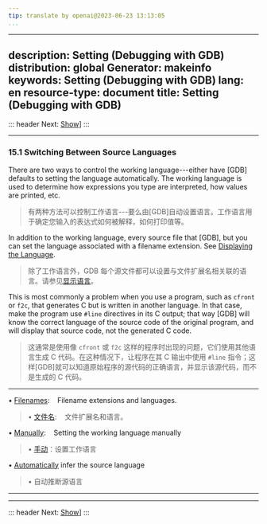 ```yaml
---
tip: translate by openai@2023-06-23 13:13:05
...
```

---
description: Setting (Debugging with GDB)
distribution: global
Generator: makeinfo
keywords: Setting (Debugging with GDB)
lang: en
resource-type: document
title: Setting (Debugging with GDB)
-----------------------------------

::: header
Next: [Show](Show.html#Show)]
:::

---

### 15.1 Switching Between Source Languages

There are two ways to control the working language---either have [GDB] defaults to setting the language automatically. The working language is used to determine how expressions you type are interpreted, how values are printed, etc.

> 有两种方法可以控制工作语言---要么由[GDB]自动设置语言。工作语言用于确定您输入的表达式如何被解释，如何打印值等。

In addition to the working language, every source file that [GDB], but you can set the language associated with a filename extension. See [Displaying the Language](Show.html#Show).

> 除了工作语言外，GDB 每个源文件都可以设置与文件扩展名相关联的语言。请参见[显示语言](Show.html#Show)。

This is most commonly a problem when you use a program, such as `cfront` or `f2c`, that generates C but is written in another language. In that case, make the program use `#line` directives in its C output; that way [GDB] will know the correct language of the source code of the original program, and will display that source code, not the generated C code.

> 这通常是使用像 `cfront` 或 `f2c` 这样的程序时出现的问题，它们使用其他语言生成 C 代码。在这种情况下，让程序在其 C 输出中使用 `#line` 指令；这样[GDB]就可以知道原始程序的源代码的正确语言，并显示该源代码，而不是生成的 C 代码。

---

• [Filenames](Filenames.html#Filenames):                    Filename extensions and languages.

> • [文件名](Filenames.html#Filenames):                    文件扩展名和语言。

• [Manually](Manually.html#Manually):                       Setting the working language manually

> • [手动](Manually.html#Manually)：设置工作语言

• [Automatically](Automatically.html#Automatically) infer the source language

> • 自动推断源语言

---

---

::: header
Next: [Show](Show.html#Show)]
:::
